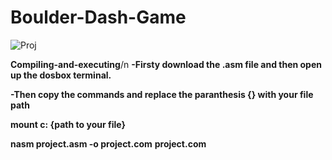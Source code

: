 # Boulder-Dash-Game

![Proj](https://github.com/Rafeel1/Boulder-Dash-Game/assets/99249483/4cd322db-714d-458a-9a1e-c041b61d566b)

**Compiling-and-executing**/n
**-Firsty download the .asm file and then open up the dosbox terminal.**

**-Then copy the commands and replace the paranthesis {} with your file path**

**mount c: {path to your file}**

**nasm project.asm -o project.com**
**project.com**
